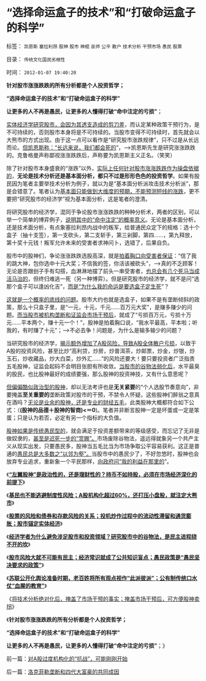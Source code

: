 # “选择命运盒子的技术”和“打破命运盒子的科学”

标签： `凯恩斯` `塞拉利昂` `股神` `股市` `神棍` `巫师` `公平` `散户` `技术分析` `干预市场` `愚民` `股票` 

目录： `传统文化国民劣根性`

时间： `2012-01-07 19:40:20`

**针对股市涨涨跌跌的所有分析都是个人投资哲学；**

**“选择命运盒子的技术”和“打破命运盒子的科学”**

**让更多的人不再是愚民，让更多的人懂得打破“命中注定的亏损”**；

[实体经济学研究股市，会因为其透支造成的剪刀差](../../../2011/6/2/市场经济确保可持续性.md)，而认定某种政策干预行为，是不可持续的，否则股市本身将是不可持续的。当股市变得不可持续时，首先就会以大熊市的方式出现。由于这一点可以看作是“研究股市涨跌规律”，只不过是从长远而论。[但凯恩斯称：“长远来说，我们都会死的](../../../2011/5/27/（不确定性＝测不准）三角；哈耶克凯恩斯谁赢了、.md)”，——>凯恩斯先生是研究涨涨跌跌的。克鲁格曼声称鄙视涨涨跌跌后，声称要为凯恩斯主义正名。（笑笑）

除了针对股市本身盛衰的“涨跌”以外，[实际上任何针对股市涨涨跌跌作为操盘依据的](../../../2012/1/6/经济学者为什么不敢研究股市中的“谷物法”？.md)，**无论是技术分析还是基本面分析，都只不过是形形色色的投资哲学**。如果有股民因为笔者主要举技术分析为例子，就以为是“基本面分析派攻击技术分析派”，那是会错意了。笔者认为[基本面只能做到大维度的预期，不能预测短线的涨跌](../../../2011/5/27/从行情分析理解经济学“主流”.md)，更不要把“研究股市的经济学”视为基本面分析，这是笔者的澄清。

将研究股市的经济学，混同于争论股市涨涨跌跌的种种分析术，两者的区别，可以举一个简单的博弈例子，[说明其中的“命中注定”的概率意义](../../../2012/1/5/股市的风险到底有多大？更大的风险从那里来？.md)。无论是基本面分析，还是技术面分析，有点象塞拉利昂内战中的叛军，给普通民众定下的规格：选十个盒子（抽十支签），第一支砍头，第二支斩手，第三剁脚，第四……，第九释放，第十奖十元钱！叛军允许未来的受害者求神问卜，选错了，后果自负。

股市中的股神们，争论涨涨跌跌选股高深，就是[拍着胸口向受害者保证](../../../2011/12/29/股神斗法，比拼隐私斗面子.md)：“信了我的跳大神，包你选中十元大奖；不信我的签，你活该被砍头”，——>真的不乏顾客！无论是否跟刽子手有勾搭，血淋淋地摆了前头一串受害者，[也总会有几个死马当成活马治的](../../../2011/12/28/季节性股神现象：算命神棍和股神半仙.md)，但终归难逃一死（另一种博弈）。但是研究股市的经济学，就不是问“选那个盒子可以逢凶化吉”，[而是“为什么我的命运是要选盒子定生死](../../../2011/12/28/天灾人祸妖孽生；凡有股灾多股神；.md)”？

[这就是一个概率的底线的问题](../../../2012/1/5/A股机构化超过60-，还打压小盘股，就注定大熊市.md)。股市大约也就是选盒子，如果不是有垄断倾斜的政策，那么十只盒子里，是“一元，十元，千元……百万元大奖”，是赚多赚少的问题。[而当股市被机构垄断和证监会市场干预后](../../../2012/1/6/股市风险大，中国就不可能有民主.md)，就成了“亏损百万元，亏损十万元……平本两个，赚十元一个！”，股神是拍着胸口说，“我水平最高，平本啦；听我的，有时赚了十元”；——>不必去争！问题是，为什么是输多输少的问题？

当研究股市的经济学，[揭示额外增加了A股风险，导致A股全体散户亏损](../../../2012/1/5/证监会政策过度令A股熊遍全球.md)，以致于A股的投资风险，甚至比炒“高利贷，炒房，炒普洱茶，炒邮票，炒金，炒银，炒玉石，炒收藏品，炒大白菜，炒外汇……”的风险还要大！要只要投资者广泛指责五毛股神，证监会起码不会明目张胆有所收敛。[当股市的谷物法弱化后](../../../2012/1/5/股市锚定实体经济，股市的炒作有益无害.md)，水平最臭的股民，也比股神最好的成绩要强，那么股神的投资神技，又有什么意思呢？

[但偏偏酷似政治型的股神](../../../2012/1/6/技术分析绝对化的政治意义和股神的奋斗.md)，却以无法考评也是**无关紧要**的“个人选股节奏意向”，非要掩盖**至关重要的**垄断政策对股市的干预，不禁令人怀疑，这些股神们醉翁之意真在酒吗？[无论是业余的股神，还是专业的财经五毛](../../../2012/1/5/“左翼股神”是政治性的，还是理财性的？.md)，此类股神大概都符合如下公式：（**(股神的品德＋股神的智商)<＝0**)。笔者并非断言股神一定是坏蛋或一定是笨蛋；只是认为若否，必定有另一个指标的大负值。

[股神如果是传统愚民型的](../../../2011/7/8/股神骂股民（命中机率＝亏损概率）；.md)，就会满足于投资差额带来的等级感受，而忘记了无非是做奴隶的，[甚至是迟死一步的“赏赐”。](http://blog.sina.com.cn/u/5563a64d0102dwg6)市场废除谷物法，遥远得就象另一个共产主义从现实出发，只要愚民多，股神当五毛比当为市场争取公平容易获利。这正是普通的[愚民总是大多数之“以邻为壑”。](../../../2012/1/2/愚民三步曲和三层次的愚民：“文过饰非，虚拟正义，以邻为壑”.md)当股市中的愚民少了，不好忽悠时，股神也会放弃专业追求，重新象一个平民那样，[向政府问“我的利益在那里的](../../../2011/12/29/A股百态是中国民主进程的活沙盘;中国国民民主素质确实低.md)”。

《[**“左翼股神”是政治性的，还是理财性的？持币不如持股，必须在市场经济深化的前提下**](../../../2012/1/5/“左翼股神”是政治性的，还是理财性的？.md)》

《[**基民也不能逃避制度性风险；A股机构化超过60%，还打压小盘股，就注定大熊市**](../../../2012/1/5/A股机构化超过60-，还打压小盘股，就注定大熊市.md)》

《[**股票的风险和债券和存款风险的关系；投机炒作过程中的流动性滞留和通货膨胀；股市锚定实体经济**](../../../2012/1/5/股市的风险到底有多大？更大的风险从那里来？.md)》

《[**经济学者为什么避免涉足股市和投资领域？研究股市中的谷物法，是民主进程绕不开的坎**](../../../2012/1/5/股市的风险到底有多大？更大的风险从那里来？.md)》

《[**股市风险大就不可能有民主；经济常识就成了公共知识盲点；愚民政策是“愚民坚决要求的政策”**](../../../2012/1/6/股市风险大，中国就不可能有民主.md)》

《[**苏联公开化舆论准备时期，老百姓将所有观点视作“此派彼派”；公有制传统口水仗“血腥的教育”**](../../../2012/1/6/为什么苏联公开化，没有铺平戈尔巴乔夫改革路？.md)》

《[将技术分析绝对化后，掩盖了市场干预的事实；掩盖市场干预后，可方便股神卖拐](../../../2012/1/6/技术分析绝对化的政治意义和股神的奋斗.md)》

《**针对股市涨涨跌跌的所有分析都是个人投资哲学；**

**“选择命运盒子的技术”和“打破命运盒子的科学”**

**让更多的人不再是愚民，让更多的人懂得打破“命中注定的亏损”**；》



前一篇：[对A股过度机构化的“抗战”，可能刚刚开始](../../../2012/1/6/对A股过度机构化的“抗战”，可能刚刚开始.md)

后一篇：[洛克菲勒垄断和四代大富豪的共同成因](../../../2012/1/7/洛克菲勒垄断和四代大富豪的共同成因.md)